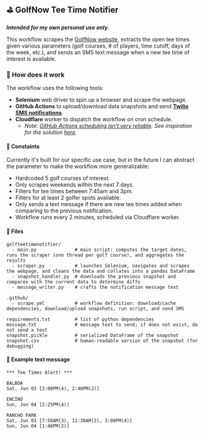 ## :golf: GolfNow Tee Time Notifier
_**Intended for my own personal use only.**_

This workflow scrapes the [GolfNow website](https://www.golfnow.com/), extracts the open tee times given various parameters (golf courses, # of players, time cutoff, days of the week, etc.), and sends an SMS text message when a new tee time of interest is available.

### :hammer: How does it work
The workflow uses the following tools:
* __Selenium__ web driver to spin up a browser and scrape the webpage.
* __GitHub Actions__ to upload/download data snapshots and send __[Twilio SMS notifications](https://github.com/marketplace/actions/twilio-sms)__.
* __Cloudflare__ worker to dispatch the workflow on cron schedule.
  * _Note: [GitHub Actions scheduling isn't very reliable](https://upptime.js.org/blog/2021/01/22/github-actions-schedule-not-working/). See inspiration for the solution [here](https://github.com/upptime/upptime/issues/42#issuecomment-840264035)._

#### :construction: Constaints
Currently it's built for our specific use case, but in the future I can abstract the parameter to make the workflow more generalizable:
* Hardcoded 5 golf courses of interest.
* Only scrapes weekends within the next 7 days.
* Filters for tee times between 7:45am and 3pm.
* Filters for at least 2 golfer spots available.
* Only sends a text message if there are new tee times added when comparing to the previous notification.
* Workflow runs every 2 minutes, scheduled via Cloudflare worker.


#### :file_folder: Files
```
golfteetimenotifier/
  - main.py              # main script: computes the target dates, runs the scraper (one thread per golf course), and aggregates the results
  - scraper.py           # launches Selenium, navigates and scrapes the webpage, and cleans the data and collates into a pandas DataFrame 
  - snapshot_handler.py  # downloads the previous snapshot and compares with the current data to determine diffs
  - message_writer.py    # crafts the notification message text

.github/
  - scrape.yml           # workflow definition: download/cache dependencies, download/upload snapshots, run script, and send SMS
 
requirements.txt         # list of python dependencies
message.txt              # message text to send; if does not exist, do not send a text
snapshot.pickle          # serialized DataFrame of the snapshot
snapshot.csv             # human-readable version of the snapshot (for debugging)
```

#### :calling: Example text message
```
*** Tee Times Alert! ***

BALBOA
Sat, Jun 03 [2:00PM(4), 2:40PM(2)]

ENCINO
Sun, Jun 04 [2:25PM(4)]

RANCHO PARK
Sat, Jun 03 [7:50AM(3), 11:30AM(2), 3:00PM(4)]
Sun, Jun 04 [1:40PM(2)]
```

